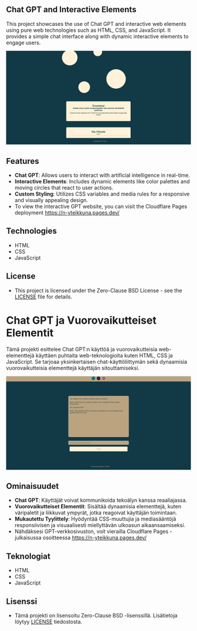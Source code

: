 ## Chat GPT and Interactive Elements

This project showcases the use of Chat GPT and interactive web elements using pure web technologies such as HTML, CSS, and JavaScript. It provides a simple chat interface along with dynamic interactive elements to engage users.

![Chat GPT](showcase/src/assets/images/screenshot3.png)

## Features

- **Chat GPT**: Allows users to interact with artificial intelligence in real-time.
- **Interactive Elements**: Includes dynamic elements like color palettes and moving circles that react to user actions.
- **Custom Styling**: Utilizes CSS variables and media rules for a responsive and visually appealing design.
- To view the interactive GPT website, you can visit the Cloudflare Pages deployment https://n-yteikkuna.pages.dev/

## Technologies

- HTML
- CSS
- JavaScript

## License

- This project is licensed under the Zero-Clause BSD License - see the [LICENSE](LICENSE) file for details.



# Chat GPT ja Vuorovaikutteiset Elementit

Tämä projekti esittelee Chat GPT:n käyttöä ja vuorovaikutteisia web-elementtejä käyttäen puhtaita web-teknologioita kuten HTML, CSS ja JavaScript. Se tarjoaa yksinkertaisen chat-käyttöliittymän sekä dynaamisia vuorovaikutteisia elementtejä käyttäjän sitouttamiseksi.

![Chat GPT](showcase/src/assets/images/screenshot44.png)

## Ominaisuudet

- **Chat GPT**: Käyttäjät voivat kommunikoida tekoälyn kanssa reaaliajassa.
- **Vuorovaikutteiset Elementit**: Sisältää dynaamisia elementtejä, kuten väripaletit ja liikkuvat ympyrät, jotka reagoivat käyttäjän toimintaan.
- **Mukautettu Tyylittely**: Hyödyntää CSS-muuttujia ja mediasääntöjä responsiivisen ja visuaalisesti miellyttävän ulkoasun aikaansaamiseksi.
- Nähdäksesi GPT-verkkosivuston, voit vierailla Cloudflare Pages -julkaisussa osoitteessa https://n-yteikkuna.pages.dev/

## Teknologiat

- HTML
- CSS
- JavaScript

## Lisenssi

- Tämä projekti on lisensoitu Zero-Clause BSD -lisenssillä. Lisätietoja löytyy [LICENSE](LICENSE) tiedostosta.

  

